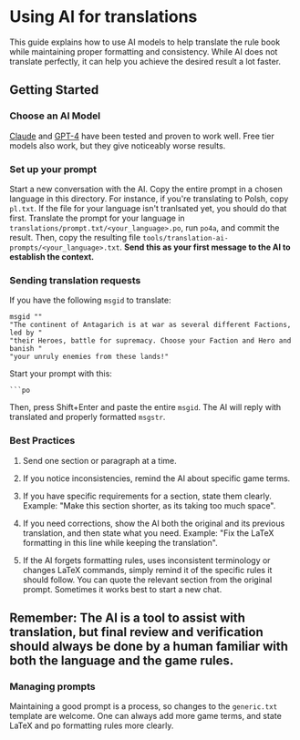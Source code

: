 # Using AI for translations

This guide explains how to use AI models to help translate the rule book while maintaining proper formatting and consistency.
While AI does not translate perfectly, it can help you achieve the desired result a lot faster.

## Getting Started

### **Choose an AI Model**

[Claude](https://claude.ai) and [GPT-4](https://openai.com/product/gpt-4) have been tested and proven to work well.
Free tier models also work, but they give noticeably worse results.

### **Set up your prompt**

Start a new conversation with the AI.
Copy the entire prompt in a chosen language in this directory.
For instance, if you're translating to Polsh, copy `pl.txt`.
If the file for your language isn't tranlsated yet, you should do that first.
Translate the prompt for your language in `translations/prompt.txt/<your_language>.po`, run `po4a`, and commit the result.
Then, copy the resulting file `tools/translation-ai-prompts/<your_language>.txt`.
**Send this as your first message to the AI to establish the context.**

### **Sending translation requests**

If you have the following `msgid` to translate:

```po
msgid ""
"The continent of Antagarich is at war as several different Factions, led by "
"their Heroes, battle for supremacy. Choose your Faction and Hero and banish "
"your unruly enemies from these lands!"
```

Start your prompt with this:
~~~
```po
~~~
Then, press Shift+Enter and paste the entire `msgid`.
The AI will reply with translated and properly formatted `msgstr`.

### Best Practices

1. Send one section or paragraph at a time.

2. If you notice inconsistencies, remind the AI about specific game terms.

3. If you have specific requirements for a section, state them clearly.
Example: "Make this section shorter, as its taking too much space".

4. If you need corrections, show the AI both the original and its previous translation, and then state what you need.
Example: "Fix the LaTeX formatting in this line while keeping the translation".

5. If the AI forgets formatting rules, uses inconsistent terminology or changes LaTeX commands, simply remind it of the specific rules it should follow. You can quote the relevant section from the original prompt.
Sometimes it works best to start a new chat.

## Remember: The AI is a tool to assist with translation, but final review and verification should always be done by a human familiar with both the language and the game rules.


### Managing prompts

Maintaining a good prompt is a process, so changes to the `generic.txt` template are welcome.
One can always add more game terms, and state LaTeX and po formatting rules more clearly.
